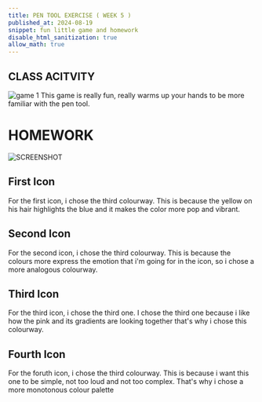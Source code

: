 ```yaml
---
title: PEN TOOL EXERCISE ( WEEK 5 )
published_at: 2024-08-19
snippet: fun little game and homework
disable_html_sanitization: true
allow_math: true
---
```


## CLASS ACITVITY

![game 1](SC2.png)
This game is really fun, really warms up your hands to be more familiar with the pen tool.

# HOMEWORK

![ SCREENSHOT ](SSC2.png)

## First Icon
For the first icon, i chose the third colourway. This is because the yellow on his hair highlights the blue and it makes the color more pop and vibrant.
## Second Icon
For the second icon, i chose the third colourway. This is because the colours more express the emotion that i'm going for in the icon, so i chose a more analogous colourway.
## Third Icon
For the third icon, i chose the third one. I chose the third one because i like how the pink and its gradients are looking together that's why i chose this colourway.
## Fourth Icon
For the foruth icon, i chose the third colourway. This is because i want this one to be simple, not too loud and not too complex. That's why i chose a more monotonous colour palette